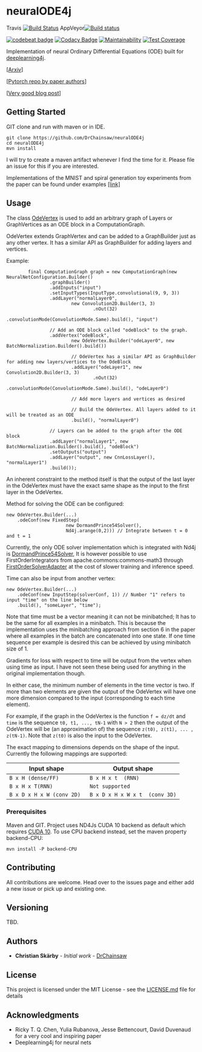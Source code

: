 # neuralODE4j

Travis [![Build Status](https://travis-ci.org/DrChainsaw/AmpControl.svg?branch=master)](https://travis-ci.org/DrChainsaw/NeuralODE4j)
AppVeyor[![Build status](https://ci.appveyor.com/api/projects/status/wjdi11f4cmx32ir8?svg=true)](https://ci.appveyor.com/project/DrChainsaw/neuralode4j)

[![codebeat badge](https://codebeat.co/badges/d9e719b4-5465-4f08-9c14-f924691cdd86)](https://codebeat.co/projects/github-com-drchainsaw-neuralode4j-master)
[![Codacy Badge](https://api.codacy.com/project/badge/Grade/d491774f94944895b6aa3e22b7aae8b3)](https://www.codacy.com/app/DrChainsaw/neuralODE4j?utm_source=github.com&amp;utm_medium=referral&amp;utm_content=DrChainsaw/neuralODE4j&amp;utm_campaign=Badge_Grade)
[![Maintainability](https://api.codeclimate.com/v1/badges/c0d216da01a0c8b8d615/maintainability)](https://codeclimate.com/github/DrChainsaw/neuralODE4j/maintainability)
[![Test Coverage](https://api.codeclimate.com/v1/badges/c0d216da01a0c8b8d615/test_coverage)](https://codeclimate.com/github/DrChainsaw/neuralODE4j/test_coverage)

Implementation of neural Ordinary Differential Equations (ODE) built for [deeplearning4j](https://deeplearning4j.org/).

[[Arxiv](https://arxiv.org/abs/1806.07366)]

[[Pytorch repo by paper authors](https://github.com/rtqichen/torchdiffeq)]

[[Very good blog post](https://julialang.org/blog/2019/01/fluxdiffeq)]

## Getting Started

GIT clone and run with maven or in IDE.

```
git clone https://github.com/DrChainsaw/neuralODE4j
cd neuralODE4j
mvn install
```

I will try to create a maven artifact whenever I find the time for it. Please file an issue for this if you are interested.

Implementations of the MNIST and spiral generation toy experiments from the paper can be found under examples [[link]](./src/main/java/examples)

## Usage

The class [OdeVertex](./src/main/java/ode/vertex/conf/OdeVertex.java) is used to add an arbitrary graph of Layers or GraphVertices as an ODE block in a ComputationGraph. 

OdeVertex extends GraphVertex and can be added to a GraphBuilder just as any other vertex. It has a similar API as GraphBuilder for adding 
layers and vertices. 

Example:
```
        final ComputationGraph graph = new ComputationGraph(new NeuralNetConfiguration.Builder()
                .graphBuilder()
                .addInputs("input")
                .setInputTypes(InputType.convolutional(9, 9, 3))
                .addLayer("normalLayer0",
                        new Convolution2D.Builder(3, 3)
                                .nOut(32)
                                .convolutionMode(ConvolutionMode.Same).build(), "input")

                // Add an ODE block called "odeBlock" to the graph.
                .addVertex("odeBlock", 
                        new OdeVertex.Builder("odeLayer0", new BatchNormalization.Builder().build())
                        
                        // OdeVertex has a similar API as GraphBuilder for adding new layers/vertices to the OdeBlock
                        .addLayer("odeLayer1", new Convolution2D.Builder(3, 3)
                                .nOut(32)
                                .convolutionMode(ConvolutionMode.Same).build(), "odeLayer0")
                        
                        // Add more layers and vertices as desired
                        
                        // Build the OdeVertex. All layers added to it will be treated as an ODE
                        .build(), "normalLayer0")

                // Layers can be added to the graph after the ODE block
                .addLayer("normalLayer1", new BatchNormalization.Builder().build(), "odeBlock")
                .setOutputs("output")
                .addLayer("output", new CnnLossLayer(), "normalLayer1")
                .build());
```

An inherent constraint to the method itself is that the output of the last layer in the OdeVertex must have the exact same 
shape as the input to the first layer in the OdeVertex. 

Method for solving the ODE can be configured:

```
new OdeVertex.Builder(...)
    .odeConf(new FixedStep(
                      new DormandPrince54Solver(),
                      Nd4j.arange(0,2))) // Integrate between t = 0 and t = 1
```

Currently, the only ODE solver implementation which is integrated with Nd4j is [DormandPrince54Solver](./src/main/java/ode/solve/impl/DormandPrince54Solver.java), 
It is however possible to use FirstOrderIntegrators from apache.commons:commons-math3 through [FirstOrderSolverAdapter](./src/main/java/ode/solve/commons/FirstOrderSolverAdapter.java)
at the cost of slower training and inference speed.

Time can also be input from another vertex:
```
new OdeVertex.Builder(...)
    .odeConf(new InputStep(solverConf, 1)) // Number "1" refers to input "time" on the line below
    .build(), "someLayer", "time");  
```

Note that time must be a vector meaning it can not be minibatched; It has to be the same for all examples in a minibatch. This is because the implementation uses the minibatching approach from 
section 6 in the paper where all examples in the batch are concatenated into one state. If one time sequence per example is desired this 
can be achieved by using minibatch size of 1.  

Gradients for loss with respect to time will be output from the vertex when using time as input. I have not seen these being used for 
anything in the original implementation though.

In either case, the minimum number of elements in the time vector is two. If more than two elements are given the output of the OdeVertex 
will have one more dimension compared to the input (corresponding to each time element). 

For example, if the graph in the OdeVertex is the function `f = dz/dt` and `time` is the sequence `t0, t1, ..., tN-1` 
with `N > 2` then the output of the OdeVertex will be (an approximation of) the sequence `z(t0), z(t1), ... , z(tN-1)`. 
Note that `z(t0)` is also the input to the OdeVertex.
 
The exact mapping to dimensions depends on the shape of the input. Currently the following mappings are supported:

| Input shape               | Output shape                  |
|---------------------------|-------------------------------| 
| `B x H (dense/FF)`        | `B x H x t  (RNN)`            |
| `B x H x T(RNN)`          | `Not supported`               |
| `B x D x H x W (conv 2D) `| `B x D x H x W x t  (conv 3D)`|


### Prerequisites

Maven and GIT. Project uses ND4Js CUDA 10 backend as default which requires [CUDA 10](https://deeplearning4j.org/docs/latest/deeplearning4j-config-cudnn).
To use CPU backend instead, set the maven property backend-CPU:

```
mvn install -P backend-CPU
```

## Contributing

All contributions are welcome. Head over to the issues page and either add a new issue or pick up and existing one.

## Versioning

TBD.

## Authors

* **Christian Skärby** - *Initial work* - [DrChainsaw](https://github.com/DrChainsaw)

## License

This project is licensed under the MIT License - see the [LICENSE.md](LICENSE.md) file for details

## Acknowledgments

* Ricky T. Q. Chen, Yulia Rubanova, Jesse Bettencourt, David Duvenaud for a very cool and inspiring paper
* Deeplearning4j for neural nets
